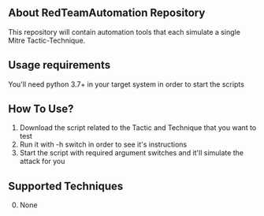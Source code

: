 ## About RedTeamAutomation Repository
This repository will contain automation tools that each simulate a single Mitre Tactic-Technique.<br>

## Usage requirements
You'll need python 3.7+ in your target system in order to start the scripts

## How To Use?
1. Download the script related to the Tactic and Technique that you want to test
2. Run it with -h switch in order to see it's instructions
3. Start the script with required argument switches and it'll simulate the attack for you

## Supported Techniques
0. None

